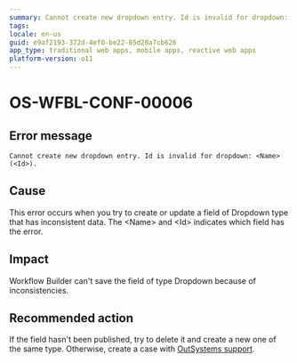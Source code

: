 ```yaml
---
summary: Cannot create new dropdown entry. Id is invalid for dropdown: <Name> (<Id>).
tags:
locale: en-us
guid: e9af2193-372d-4ef0-be22-85d20a7cb626
app_type: traditional web apps, mobile apps, reactive web apps
platform-version: o11
---
```


# OS-WFBL-CONF-00006

## Error message

`Cannot create new dropdown entry. Id is invalid for dropdown: <Name> (<Id>).`

## Cause

This error occurs when you try to create or update a field of Dropdown type that has inconsistent data.
The &lt;Name&gt; and &lt;Id&gt; indicates which field has the error. 

## Impact

Workflow Builder can't save the field of type Dropdown because of inconsistencies.

## Recommended action

If the field hasn't been published, try to delete it and create a new one of the same type. Otherwise, create a case with [OutSystems support](https://success.outsystems.com/Support).
